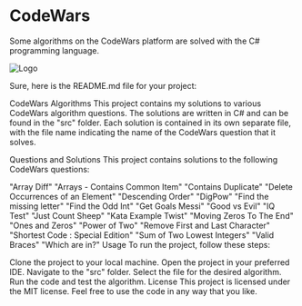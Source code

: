
# CodeWars

Some algorithms on the CodeWars platform are solved with the C# programming language.

![Logo](https://i.ibb.co/nsXvCKz/6363e7db70db732290fa3db6-logo-256.png)

Sure, here is the README.md file for your project:

CodeWars Algorithms
This project contains my solutions to various CodeWars algorithm questions. The solutions are written in C# and can be found in the "src" folder. Each solution is contained in its own separate file, with the file name indicating the name of the CodeWars question that it solves.

Questions and Solutions
This project contains solutions to the following CodeWars questions:

"Array Diff"
"Arrays - Contains Common Item"
"Contains Duplicate"
"Delete Occurrences of an Element"
"Descending Order"
"DigPow"
"Find the missing letter"
"Find the Odd Int"
"Get Goals Messi"
"Good vs Evil"
"IQ Test"
"Just Count Sheep"
"Kata Example Twist"
"Moving Zeros To The End"
"Ones and Zeros"
"Power of Two"
"Remove First and Last Character"
"Shortest Code : Special Edition"
"Sum of Two Lowest Integers"
"Valid Braces"
"Which are in?"
Usage
To run the project, follow these steps:

Clone the project to your local machine.
Open the project in your preferred IDE.
Navigate to the "src" folder.
Select the file for the desired algorithm.
Run the code and test the algorithm.
License
This project is licensed under the MIT license. Feel free to use the code in any way that you like.